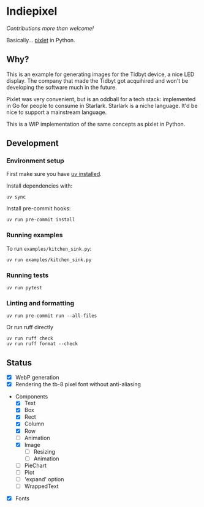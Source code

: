 # Indiepixel

_Contributions more than welcome!_

Basically… [pixlet](https://github.com/tidbyt/pixlet) in Python.

## Why?

This is an example for generating images for the Tidbyt
device, a nice LED display. The company that made the Tidbyt
got acquihired and won't be developing the software much
in the future.

Pixlet was very convenient, but is an oddball for a tech
stack: implemented in Go for people to consume in Starlark.
Starlark is a niche language. It'd be nice to support
a mainstream language.

This is a WIP implementation of the same concepts as pixlet
in Python.

## Development

### Environment setup

First make sure you have [uv installed](https://docs.astral.sh/uv/getting-started/installation/).

Install dependencies with:

```
uv sync
```

Install pre-commit hooks:

```
uv run pre-commit install
```

### Running examples

To run `examples/kitchen_sink.py`:

```
uv run examples/kitchen_sink.py
```

### Running tests

```
uv run pytest
```

### Linting and formatting

```
uv run pre-commit run --all-files
```

Or run ruff directly

```
uv run ruff check
uv run ruff format --check
```

## Status

- [x] WebP generation
- [x] Rendering the tb-8 pixel font without anti-aliasing
- Components
  - [x] Text
  - [x] Box
  - [x] Rect
  - [x] Column
  - [x] Row
  - [ ] Animation
  - [x] Image
    - [ ] Resizing
    - [ ] Animation
  - [ ] PieChart
  - [ ] Plot
  - [ ] 'expand' option
  - [ ] WrappedText
- [x] Fonts
